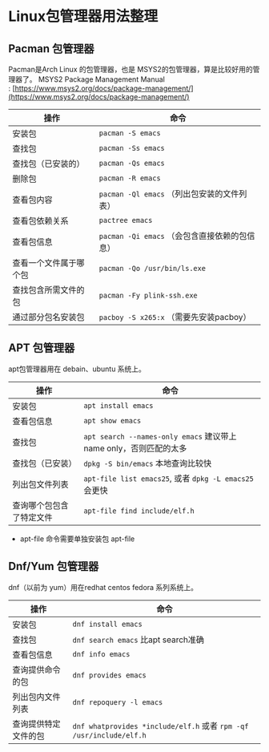 # Linux包管理器用法整理

## Pacman 包管理器
Pacman是Arch Linux 的包管理器，也是 MSYS2的包管理器，算是比较好用的管理器了。
MSYS2 Package Management Manual : [https://www.msys2.org/docs/package-management/](https://www.msys2.org/docs/package-management/)

|  操作  |  命令  |
| ---- | ---- |
| 安装包     |   `pacman -S emacs`  |
| 查找包     | `pacman -Ss emacs`  |
| 查找包（已安装的） | `pacman -Qs emacs`  |
| 删除包 | `pacman -R emacs` |
| 查看包内容 | `pacman -Ql emacs`   （列出包安装的文件列表） |
| 查看包依赖关系 | `pactree emacs` |
| 查看包信息 | `pacman -Qi emacs`   （会包含直接依赖的包信息） |
| 查看一个文件属于哪个包 | `pacman -Qo /usr/bin/ls.exe` |
| 查找包含所需文件的包 | `pacman -Fy plink-ssh.exe` |
| 通过部分包名安装包 | `pacboy -S x265:x`    （需要先安装pacboy） |


## APT 包管理器
apt包管理器用在 debain、ubuntu 系统上。

|  操作  |  命令  |
| ---- | ---- |
| 安装包 | `apt install emacs` |
| 查看包信息 | `apt show emacs` |
| 查找包 | `apt search --names-only emacs` 建议带上name only，否则匹配的太多 |
| 查找包（已安装） | `dpkg -S bin/emacs` 本地查询比较快 |
| 列出包文件列表 |  `apt-file list emacs25`, 或者 `dpkg -L emacs25` 会更快 |
| 查询哪个包包含了特定文件 | `apt-file find include/elf.h` |

* apt-file 命令需要单独安装包 apt-file


## Dnf/Yum 包管理器
dnf（以前为 yum）用在redhat centos fedora 系列系统上。

|  操作  |  命令  |
| ---- | ---- |
| 安装包 | `dnf install emacs` |
| 查找包 | `dnf search emacs` 比apt search准确 |
| 查看包信息 | `dnf info emacs` |
| 查询提供命令的包 | `dnf provides emacs` |
| 列出包内文件列表 | `dnf repoquery -l emacs` |
| 查询提供特定文件的包 | `dnf whatprovides *include/elf.h` 或者 `rpm -qf /usr/include/elf.h`  |

